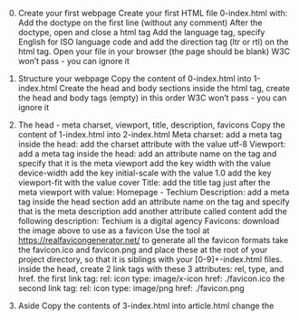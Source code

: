 0. Create your first webpage
    Create your first HTML file 0-index.html with:
    Add the doctype on the first line (without any comment)
    After the doctype, open and close a html tag
    Add the language tag, specify English for ISO language code and add the direction tag (ltr or rtl) on the html tag.
    Open your file in your browser (the page should be blank)
    W3C won’t pass - you can ignore it

1. Structure your webpage
    Copy the content of 0-index.html into 1-index.html
    Create the head and body sections
    inside the html tag, create the head and body tags (empty) in this order
    W3C won’t pass - you can ignore it

2. The head - meta charset, viewport, title, description, favicons
    Copy the content of 1-index.html into 2-index.html
    Meta charset:
        add a meta tag inside the head:
        add the charset attribute with the value utf-8
    Viewport:
        add a meta tag inside the head:
        add an attribute name on the tag and specify that it is the meta viewport
        add the key width with the value device-width
        add the key initial-scale with the value 1.0
        add the key viewport-fit with the value cover
    Title:
        add the title tag just after the meta viewport with value: Homepage - Techium
    Description:
        add a meta tag inside the head section
        add an attribute name on the tag and specify that is the meta description
        add another attribute called content
        add the following description: Techium is a digital agency
    Favicons:
        download the image above to use as a favicon
        Use the tool at https://realfavicongenerator.net/ to generate all the favicon formats
        take the favicon.ico and favicon.png and place these at the root of your project directory, so that it is siblings with your [0-9]+-index.html files.
        inside the head, create 2 link tags with these 3 attributes: rel, type, and href.
            the first link tag:
                rel: icon
                type: image/x-icon
                href: ./favicon.ico
            the second link tag:
                rel: icon
                type: image/png
                href: ./favicon.png

4. Aside
    Copy the contents of 3-index.html into article.html
        change the <title> to put: Article - Techium
        inside the main tags
            after the text, create the aside tags with text Aside

5. Section
    Copy the content of 3-index.html into 5-index.html
        inside your <main> section
            remove the text in main, create these sections:
                create first section and put the text Hero section inside
                create second section and put the text Services section inside
                create third section and put the text Works section inside
                create fourth section and put the text About section inside
                create fifth section and put the text Latest news section inside
                create sixth section and put the text Testimonials section inside
                create seventh section and put the text Contact section inside
